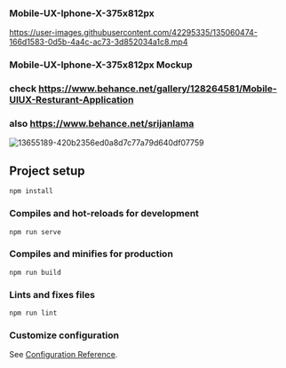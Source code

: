 
### Mobile-UX-Iphone-X-375x812px

https://user-images.githubusercontent.com/42295335/135060474-166d1583-0d5b-4a4c-ac73-3d852034a1c8.mp4

### Mobile-UX-Iphone-X-375x812px Mockup <br/>
### check https://www.behance.net/gallery/128264581/Mobile-UIUX-Resturant-Application <br/>
### also https://www.behance.net/srijanlama <br/>

![13655189-420b2356ed0a8d7c77a79d640df07759](https://user-images.githubusercontent.com/42295335/135061691-4db08150-8e46-419a-a629-8beb64c2d285.png)


## Project setup
```
npm install
```

### Compiles and hot-reloads for development




```
npm run serve
```

### Compiles and minifies for production
```
npm run build
```

### Lints and fixes files
```
npm run lint
```

### Customize configuration
See [Configuration Reference](https://cli.vuejs.org/config/).

